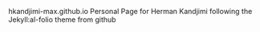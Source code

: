 hkandjimi-max.github.io
Personal Page for Herman Kandjimi following the Jekyll:al-folio theme from github
